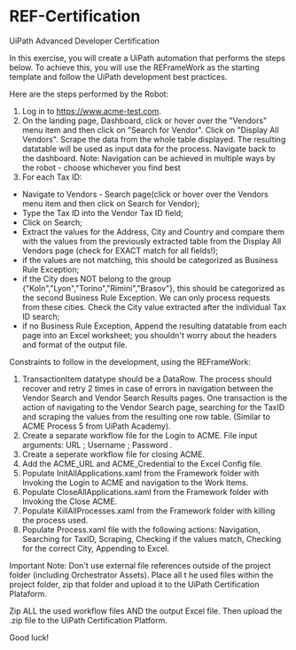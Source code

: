 # REF-Certification
UiPath Advanced Developer Certification

In this exercise, you will create a UiPath automation that performs the steps below.
To achieve this, you will use the REFrameWork as the starting template and follow the UiPath development best practices.

Here are the steps performed by the Robot:
1. Log in to https://www.acme-test.com.
2. On the landing page, Dashboard, click or hover over the "Vendors" menu item and then click on "Search for Vendor". Click on "Display All Vendors". Scrape the data from the whole table displayed. The resulting datatable will be used as input data for the process. Navigate back to the dashboard.
Note: Navigation can be achieved in multiple ways by the robot - choose whichever you find best
3. For each Tax ID:
- Navigate to Vendors - Search page(click or hover over the Vendors menu item and then click on Search for Vendor);
- Type the Tax ID into the Vendor Tax ID field;
- Click on Search;
- Extract the values for the Address, City and Country and compare them with the values from the previously extracted table from the Display All Vendors page (check for EXACT match for all fields!);
- if the values are not matching, this should be categorized as Business Rule Exception;
- if the City does NOT belong to the group {"Koln","Lyon","Torino","Rimini","Brasov"}, this should be categorized as the second Business Rule Exception. We can only process requests from these cities. Check the City value extracted after the individual Tax ID search;
- if no Business Rule Exception, Append the resulting datatable from each page into an Excel worksheet; you shouldn't worry about the headers and format of the output file.

Constraints to follow in the development, using the REFrameWork:
1. TransactionItem datatype should be a DataRow. The process should recover and retry 2 times in case of errors in navigation between the Vendor Search and Vendor Search Results pages. One transaction is the action of navigating to the Vendor Search page, searching for the TaxID and scraping the values from the resulting one row table. (Similar to ACME Process 5 from UiPath Academy).
2. Create a separate workflow file for the Login to ACME. File input arguments: URL <String>; Username <String>; Password <SecureString>.
3. Create a seperate workflow file for closing ACME.
4. Add the ACME_URL and ACME_Credential to the Excel Config file.
5. Populate InitAllApplications.xaml from the Framework folder with Invoking the Login to ACME and navigation to the Work Items.
6. Populate CloseAllApplications.xaml from the Framework folder with Invoking the Close ACME.
7. Populate KillAllProcesses.xaml from the Framework folder with killing the process used.
8. Populate Process.xaml file with the following actions: Navigation, Searching for TaxID, Scraping, Checking if the values match, Checking for the correct City, Appending to Excel.

Important Note: Don't use external file references outside of the project folder (including Orchestrator Assets). Place all t he used files within the project folder, zip that folder and upload it to the UiPath Certification Plataform.

Zip ALL the used workflow files AND the output Excel file. Then upload the .zip file to the UiPath Certification Platform.

Good luck!
